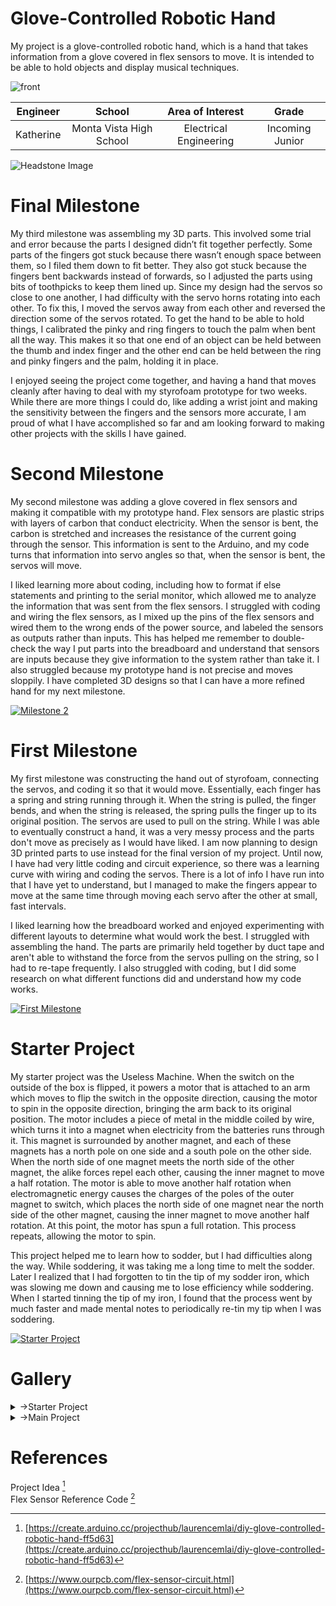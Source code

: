 ﻿# Glove-Controlled Robotic Hand
My project is a glove-controlled robotic hand, which is a hand that takes information from a glove covered in flex sensors to move. It is intended to be able to hold objects and display musical techniques.

   ![front](https://user-images.githubusercontent.com/108292161/180023794-99af88ab-56eb-471b-b586-8db76d141d47.jpg)

| **Engineer** | **School** | **Area of Interest** | **Grade** |
|:--:|:--:|:--:|:--:|
| Katherine | Monta Vista High School | Electrical Engineering | Incoming Junior

![Headstone Image](https://user-images.githubusercontent.com/108292161/179852268-de31a649-9426-4229-bcb8-5d4d218b1511.png)

# Final Milestone
My third milestone was assembling my 3D parts. This involved some trial and error because the parts I designed didn’t fit together perfectly. Some parts of the fingers got stuck because there wasn’t enough space between them, so I filed them down to fit better. They also got stuck because the fingers bent backwards instead of forwards, so I adjusted the parts using bits of toothpicks to keep them lined up. Since my design had the servos so close to one another, I had difficulty with the servo horns rotating into each other. To fix this, I moved the servos away from each other and reversed the direction some of the servos rotated. To get the hand to be able to hold things, I calibrated the pinky and ring fingers to touch the palm when bent all the way. This makes it so that one end of an object can be held between the thumb and index finger and the other end can be held between the ring and pinky fingers and the palm, holding it in place.

I enjoyed seeing the project come together, and having a hand that moves cleanly after having to deal with my styrofoam prototype for two weeks. While there are more things I could do, like adding a wrist joint and making the sensitivity between the fingers and the sensors more accurate, I am proud of what I have accomplished so far and am looking forward to making other projects with the skills I have gained.



# Second Milestone
My second milestone was adding a glove covered in flex sensors and making it compatible with my prototype hand. Flex sensors are plastic strips with layers of carbon that conduct electricity. When the sensor is bent, the carbon is stretched and increases the resistance of the current going through the sensor. This information is sent to the Arduino, and my code turns that information into servo angles so that, when the sensor is bent, the servos will move. 

I liked learning more about coding, including how to format if else statements and printing to the serial monitor, which allowed me to analyze the information that was sent from the flex sensors. I struggled with coding and wiring the flex sensors, as I mixed up the pins of the flex sensors and wired them to the wrong ends of the power source, and labeled the sensors as outputs rather than inputs. This has helped me remember to double-check the way I put parts into the breadboard and understand that sensors are inputs because they give information to the system rather than take it. I also struggled because my prototype hand is not precise and moves sloppily. I have completed 3D designs so that I can have a more refined hand for my next milestone.

[![Milestone 2](https://res.cloudinary.com/marcomontalbano/image/upload/v1658245615/video_to_markdown/images/youtube--9F8LWsBWWFo-c05b58ac6eb4c4700831b2b3070cd403.jpg)](https://www.youtube.com/watch?v=9F8LWsBWWFo "Milestone 2")

# First Milestone
My first milestone was constructing the hand out of styrofoam, connecting the servos, and coding it so that it would move. Essentially, each finger has a spring and string running through it. When the string is pulled, the finger bends, and when the string is released, the spring pulls the finger up to its original position. The servos are used to pull on the string. While I was able to eventually construct a hand, it was a very messy process and the parts don't move as precisely as I would have liked. I am now planning to design 3D printed parts to use instead for the final version of my project. Until now, I have had very little coding and circuit experience, so there was a learning curve with wiring and coding the servos. There is a lot of info I have run into that I have yet to understand, but I managed to make the fingers appear to move at the same time through moving each servo after the other at small, fast intervals.

I liked learning how the breadboard worked and enjoyed experimenting with different layouts to determine what would work the best. I struggled with assembling the hand. The parts are primarily held together by duct tape and aren't able to withstand the force from the servos pulling on the string, so I had to re-tape frequently. I also struggled with coding, but I did some research on what different functions did and understand how my code works.

[![First Milestone](https://res.cloudinary.com/marcomontalbano/image/upload/v1657640738/video_to_markdown/images/youtube--cq2TIxhJM8k-c05b58ac6eb4c4700831b2b3070cd403.jpg)](https://www.youtube.com/watch?v=cq2TIxhJM8k "First Milestone")

# Starter Project
My starter project was the Useless Machine. When the switch on the outside of the box is flipped, it powers a motor that is attached to an arm which moves to flip the switch in the opposite direction, causing the motor to spin in the opposite direction, bringing the arm back to its original position. The motor includes a piece of metal in the middle coiled by wire, which turns it into a magnet when electricity from the batteries runs through it. This magnet is surrounded by another magnet, and each of these magnets has a north pole on one side and a south pole on the other side. When the north side of one magnet meets the north side of the other magnet, the alike forces repel each other, causing the inner magnet to move a half rotation. The motor is able to move another half rotation when electromagnetic energy causes the charges of the poles of the outer magnet to switch, which places the north side of one magnet near the north side of the other magnet, causing the inner magnet to move another half rotation. At this point, the motor has spun a full rotation. This process repeats, allowing the motor to spin.

This project helped me to learn how to sodder, but I had difficulties along the way. While soddering, it was taking me a long time to melt the sodder. Later I realized that I had forgotten to tin the tip of my sodder iron, which was slowing me down and causing me to lose efficiency while soddering. When I started tinning the tip of my iron, I found that the process went by much faster and made mental notes to periodically re-tin my tip when I was soddering. 

[![Starter Project](https://res.cloudinary.com/marcomontalbano/image/upload/v1657641442/video_to_markdown/images/youtube--zHHrVlNTF08-c05b58ac6eb4c4700831b2b3070cd403.jpg)](https://www.youtube.com/watch?v=zHHrVlNTF08&t=36s "Starter Project")

# Gallery
<details><summary>&rarr;Starter Project</summary>

#### Useless Machine
   ![useless_machine](https://user-images.githubusercontent.com/108292161/180023994-4e5545d3-af42-4005-8d84-86c2e705ee5d.jpg)
   
</details>

<details><summary>&rarr;Main Project</summary>

#### Side View 
   ![side](https://user-images.githubusercontent.com/108292161/180023909-9c0e0b7a-8642-41c5-8965-d9bf5d5d99bb.jpg)
   
#### Prototype Hand 
   ![Prototype Hand](https://user-images.githubusercontent.com/108292161/179859558-7723ad97-5a88-46f3-9ace-8e3a130621bc.png) 
   
#### Angry Hand 
   ![angry](https://user-images.githubusercontent.com/108292161/180023861-b4966ccb-7c46-495b-8150-cbff8bfb71b3.jpg)
   
#### Musically Gifted Hand 
   ![musical_talent](https://user-images.githubusercontent.com/108292161/180023954-c1c781f7-6bf9-45a4-9d61-4fe8d5474737.jpg)
   
#### Circuit Diagram 
   ![Circuit Diagram](https://user-images.githubusercontent.com/108292161/179852639-0af2abf4-4445-4ecb-ae5a-190b91a29b11.png) 
   
#### Circuit Schematic 
   ![Circuit Schematic](https://user-images.githubusercontent.com/108292161/179852789-cf5e3692-36a1-47f4-aa93-d5166557289f.PNG) 
   
#### Hand Render 
   ![Hand Render](https://user-images.githubusercontent.com/108292161/179852717-febe5219-1f85-4dcf-aa06-00bf7dd2f4f9.PNG)
   
</details>


# References
Project Idea [^1]<br>
Flex Sensor Reference Code [^2]

[^1]: [https://create.arduino.cc/projecthub/laurencemlai/diy-glove-controlled-robotic-hand-ff5d63](https://create.arduino.cc/projecthub/laurencemlai/diy-glove-controlled-robotic-hand-ff5d63)
[^2]: [https://www.ourpcb.com/flex-sensor-circuit.html](https://www.ourpcb.com/flex-sensor-circuit.html)
